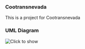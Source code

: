 ### Cootransnevada ###
This is a project for Cootransnevada

### UML Diagram ###
![Click to show](https://i.imgur.com/0e30fNj.jpg)